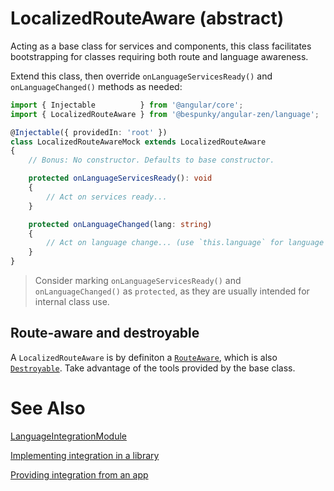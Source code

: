 # LocalizedRouteAware (abstract)
Acting as a base class for services and components, this class facilitates bootstrapping for classes requiring both route and language awareness.

Extend this class, then override `onLanguageServicesReady()` and `onLanguageChanged()` methods as needed:

```typescript
import { Injectable          } from '@angular/core';
import { LocalizedRouteAware } from '@bespunky/angular-zen/language';

@Injectable({ providedIn: 'root' })
class LocalizedRouteAwareMock extends LocalizedRouteAware
{
    // Bonus: No constructor. Defaults to base constructor.

    protected onLanguageServicesReady(): void
    {
        // Act on services ready...
    }

    protected onLanguageChanged(lang: string) 
    {
        // Act on language change... (use `this.language` for language tools)
    }
}
```

> Consider marking `onLanguageServicesReady()` and `onLanguageChanged()` as `protected`, as they are usually intended for internal class use.

## Route-aware and destroyable
A `LocalizedRouteAware` is by definiton a [`RouteAware`](/RouterXModule/RouteAware-\(abstract\)), which is also [`Destroyable`](/CoreModule/Destroyable-\(abstract\)).
Take advantage of the tools provided by the base class.

# See Also
[LanguageIntegrationModule](/LanguageIntegrationModule)

[Implementing integration in a library](/LanguageIntegrationModule/Implementing-in-a-library)

[Providing integration from an app](/LanguageIntegrationModule/Providing-from-an-app)